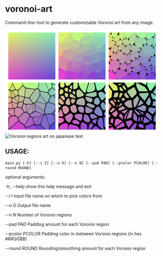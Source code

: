 # voronoi-art

Command-line-tool to generate customizable Voronoi art from any image.

![Voronoi regions art on color gradient](imgs/presentation.png "Example 1")
![Voronoi regions art on japanese text](imgs/presentation_jap.png "Example 2")

## USAGE:
    main.py [-h] [--i I] [--o O] [--n N] [--pad PAD] [--pcolor PCOLOR] [--round ROUND]

optional arguments:

-h, --help     show this help message and exit

--i I          Input file name on which to pick colors from

--o O          Output file name

--n N          Number of Voronoi regions

--pad PAD      Padding amount for each Voronoi region

--pcolor PCOLOR  Padding color in-between Voronoi regions (in hex #RRGGBB)

--round ROUND  Rounding/smoothing amount for each Voronoi region
